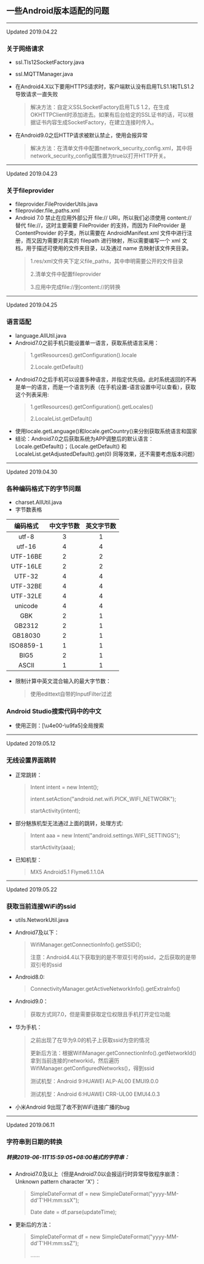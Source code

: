 ## 一些Android版本适配的问题

------
Updated 2019.04.22
### 关于网络请求
* ssl.Tls12SocketFactory.java
* ssl.MQTTManager.java
* 在Android4.X以下要用HTTPS请求时，客户端默认没有启用TLS1.1和TLS1.2导致请求一直失败
	> 解决方法：自定义SSLSocketFactory启用TLS 1.2，在生成OKHTTPClient时添加进去。如果有后台给定的SSL证书的话，可以根据证书内容生成SocketFactory，在建立连接时传入。

* 在Android9.0之后HTTP请求被默认禁止，使用会报异常
	> 解决方法：在清单文件中配置network_security_config.xml，其中将network_security_config属性置为true以打开HTTP开关。

------
Updated 2019.04.23
### 关于fileprovider
* fileprovider.FileProviderUtils.java
* fileprovider.file_paths.xml
* Android 7.0 禁止在应用外部公开 file:// URI，所以我们必须使用 content:// 替代 file://，这时主要需要 FileProvider 的支持，而因为 FileProvider 是 ContentProvider 的子类，所以需要在 AndroidManifest.xml 文件中进行注册，而又因为需要对真实的 filepath 进行映射，所以需要编写一个 xml 文档，用于描述可使用的文件夹目录，以及通过 name 去映射该文件夹目录。
    > 1.res/xml文件夹下定义file_paths，其中申明需要公开的文件目录
    > 
    > 2.清单文件中配置fileprovider
    > 
    > 3.应用中完成file://到content://的转换

------
Updated 2019.04.25
### 语言适配
* language.AllUtil.java
* Android7.0之前手机只能设置单一语言，获取系统语言采用：
    > 1.getResources().getConfiguration().locale
    > 
    > 2.Locale.getDefault()
* Android7.0之后手机可以设置多种语言，并指定优先级。此时系统返回的不再是单一的语言，而是一个语言列表（在手机设置-语言设置中可以查看），获取这个列表采用:
    >1.getResources().getConfiguration().getLocales()
    >
    > 2.LocaleList.getDefault()
* 使用locale.getLanguage()和locale.getCountry()来分别获取系统语言和国家
* 结论：Android7.0之后获取系统为APP调整后的默认语言：Locale.getDefault()；（Locale.getDefault() 和 LocaleList.getAdjustedDefault().get(0) 同等效果，还不需要考虑版本问题）

------
Updated 2019.04.30
### 各种编码格式下的字节问题
* charset.AllUtil.java
* 字节数表格

| 编码格式  | 中文字节数  | 英文字节数 |
| :------------: |:---------------:| :-----:|
| utf-8      | 3 | 1 |
| utf-16      | 4        |   4 |
| UTF-16BE | 2        |    2 |
| UTF-16LE | 2        |    2 |
| UTF-32 | 4        |    4 |
| UTF-32BE | 4        |    4 |
| UTF-32LE | 4        |    4 |
| unicode | 4        |    4 |
| GBK | 2        |    1 |
| GB2312 | 2        |    1 |
| GB18030 | 2        |    1 |
| ISO8859-1 | 1        |    1 |
| BIG5 | 2        |    1 |
| ASCII | 1        |    1 |

* 限制计算中英文混合输入的最大字节数：
	> 使用edittext自带的InputFilter过滤



### Android Studio搜索代码中的中文
* 使用正则：[\u4e00-\u9fa5]全局搜索

------
Updated 2019.05.12
### 无线设置界面跳转
* 正常跳转：
    > Intent intent = new Intent();
    > 
    > intent.setAction("android.net.wifi.PICK_WIFI_NETWORK");
    > 
    > startActivity(intent);
    
* 部分魅族机型无法通过上面的跳转，处理方式:
    >Intent aaa = new Intent("android.settings.WIFI_SETTINGS");
    >
    >startActivity(aaa);
* 已知机型：
	> MX5 Android5.1 Flyme6.1.1.0A

------
Updated 2019.05.22
### 获取当前连接WiFi的ssid
* utils.NetworkUtil.java
* Android7及以下：
    > WifiManager.getConnectionInfo().getSSID();
    > 
    > 注意：Android4.4以下获取到的是不带双引号的ssid，之后获取的是带双引号的ssid
    
* Android8.0:
    >ConnectivityManager.getActiveNetworkInfo().getExtraInfo()
    
* Android9.0：
	> 获取方式同7.0，但是需要获取定位权限且手机打开定位功能

* 华为手机：
	> 之前出现了在华为9.0的机子上获取ssid为空的情况
	> 
	> 更新后方法：根据WifiManager.getConnectionInfo().getNetworkId()拿到当前连接的networkid，然后遍历WifiManager.getConfiguredNetworks()，得到ssid
	> 
	> 测试机型：Android 9:HUAWEI ALP-AL00 EMUI9.0.0
	> 
	> 测试机型：Android 6:HUAWEI CRR-UL00 EMUI4.0.3

* 小米Android 9出现了收不到WiFi连接广播的bug

------
Updated 2019.06.11
### 字符串到日期的转换
##### 转换2019-06-11T15:59:05+08:00格式的字符串：
* Android7.0及以上（但是Android7.0以会报运行时异常导致程序崩溃：Unknown pattern character 'X'）： 
    > SimpleDateFormat df = new SimpleDateFormat("yyyy-MM-dd'T'HH:mm:ssX");
    > 
    > Date date = df.parse(updateTime);

* 更新后的方法：
	> SimpleDateFormat df = new SimpleDateFormat("yyyy-MM-dd'T'HH:mm:ssZ");
	> 
	> ......